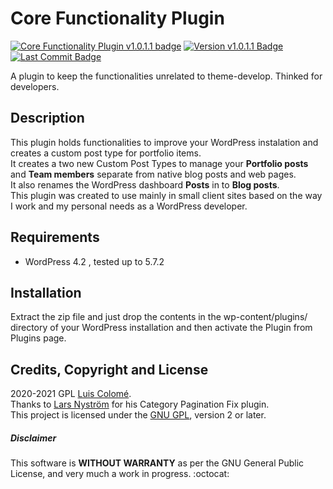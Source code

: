 # Core Functionality Plugin
[![Core Functionality Plugin v1.0.1.1 badge][changelog-badge]][changelog] [![Version v1.0.1.1 Badge][version-badge]][changelog] [![Last Commit Badge][last-commit-badge]][commits]

A plugin to keep the functionalities unrelated to theme-develop. Thinked for developers. 

## Description

This plugin holds functionalities to improve your WordPress instalation and creates a custom post type for portfolio items.<br>
It creates a two new Custom Post Types to manage your **Portfolio posts** and **Team members** separate from native blog posts and web pages.<br>
It also renames the WordPress dashboard **Posts** in to **Blog posts**.<br>
This plugin was created to use mainly in small client sites based on the way I work and my personal needs as a WordPress developer.

## Requirements

- WordPress 4.2 , tested up to 5.7.2

## Installation

Extract the zip file and just drop the contents in the wp-content/plugins/ directory of your WordPress installation and then activate the Plugin from Plugins page.

## Credits, Copyright and License

2020-2021 GPL [Luis Colomé](https://luiscolome.com/).<br>
Thanks to [Lars Nyström](https://github.com/larsnystrom/category-pagination-fix/blob/master/category-pagefix.php) for his Category Pagination Fix plugin.<br>
This project is licensed under the [GNU GPL](http://www.gnu.org/licenses/old-licenses/gpl-2.0.html), version 2 or later.<br>

##### Disclaimer

This software is **WITHOUT WARRANTY** as per the GNU General Public License, and very much a work in progress. :octocat:


[changelog]: ./CHANGELOG.md
[commits]: https://github.com/LuisColome/mamiexperimentos/commits/develop
[changelog-badge]: https://img.shields.io/badge/changelog-Core%20Genesis%20Functionality%20Plugin%20v1.0.1.1-orange
[version-badge]: https://img.shields.io/badge/version-v1.0.1.1-blue
[last-commit-badge]: https://img.shields.io/github/last-commit/LuisColome/CoreFunctionalityPlugin?color=green